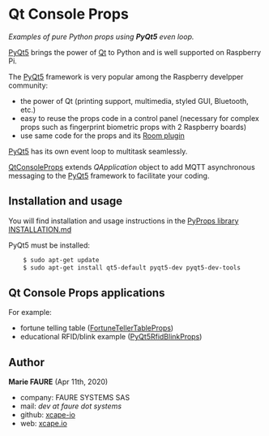 ﻿# Qt Console Props
*Examples of pure Python props using **PyQt5** even loop.*

<a href="https://www.learnpyqt.com/" target="_blank">PyQt5</a> brings the power of <a href="https://doc.qt.io/" target="_blank">Qt</a> to Python and is well supported on Raspberry Pi.

The <a href="https://www.learnpyqt.com/" target="_blank">PyQt5</a> framework is very popular among the Raspberry develpper community:
* the power of Qt (printing support, multimedia, styled GUI, Bluetooth, etc.)
* easy to reuse the props code in a control panel (necessary for complex props such as fingerprint biometric props with 2 Raspberry boards)
* use same code for the props and its <a href="https://github.com/xcape-io/PySkeletonPlugin" target="_blank">Room plugin</a>

<a href="https://www.learnpyqt.com/" target="_blank">PyQt5</a> has its own event loop to multitask seamlessly.

[QtConsoleProps](./QtConsoleProps) extends *QApplication* object to add MQTT asynchronous messaging to the <a href="https://www.learnpyqt.com/" target="_blank">PyQt5</a> framework to facilitate your coding.

## Installation and usage
You will find installation and usage instructions in the [PyProps library INSTALLATION.md](../INSTALLATION.md)

PyQt5 must be installed:

```bash
    $ sudo apt-get update
    $ sudo apt-get install qt5-default pyqt5-dev pyqt5-dev-tools
```

## Qt Console  Props applications
For example:
* fortune telling table ([FortuneTellerTableProps](FortuneTellerTableProps))
* educational RFID/blink example ([PyQt5RfidBlinkProps](PyQt5RfidBlinkProps))


## Author

**Marie FAURE** (Apr 11th, 2020)
* company: FAURE SYSTEMS SAS
* mail: *dev at faure dot systems*
* github: <a href="https://github.com/xcape-io?tab=repositories" target="_blank">xcape-io</a>
* web: <a href="https://xcape.io/" target="_blank">xcape.io</a>
